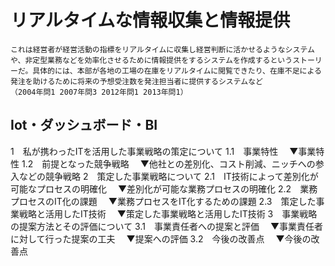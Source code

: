 # リアルタイムな情報収集と情報提供
	これは経営者が経営活動の指標をリアルタイムに収集し経営判断に活かせるようなシステムや、非定型業務などを効率化させるために情報提供をするシステムを作成するというストーリーだ。具体的には、本部が各地の工場の在庫をリアルタイムに閲覧できたり、在庫不足による発注を助けるために将来の予想受注数を発注担当者に提供するシステムなど
	（2004年問1 2007年問3 2012年問1 2013年問1）
## Iot・ダッシュボード・BI

1　私が携わったITを活用した事業戦略の策定について
1.1　事業特性
　▼事業特性
1.2　前提となった競争戦略
　▼他社との差別化、コスト削減、ニッチへの参入などの競争戦略
2　策定した事業戦略について
2.1　IT技術によって差別化が可能なプロセスの明確化
　▼差別化が可能な業務プロセスの明確化
2.2　業務プロセスのIT化の課題
　▼業務プロセスをIT化するための課題
2.3　策定した事業戦略と活用したIT技術
　▼策定した事業戦略と活用したIT技術
3　事業戦略の提案方法とその評価について
3.1　事業責任者への提案と評価
　▼事業責任者に対して行った提案の工夫
　▼提案への評価
3.2　今後の改善点
　▼今後の改善点 